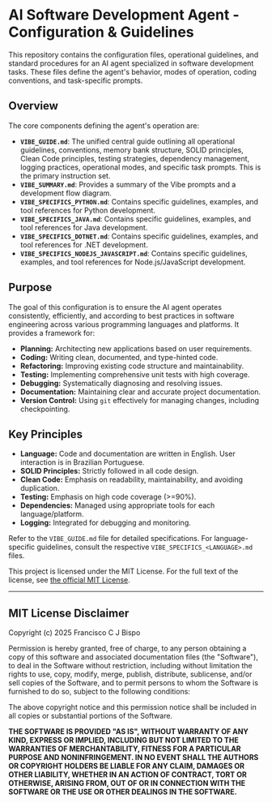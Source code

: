 # AI Software Development Agent - Configuration & Guidelines

This repository contains the configuration files, operational guidelines, and standard procedures for an AI agent specialized in software development tasks. These files define the agent's behavior, modes of operation, coding conventions, and task-specific prompts.

## Overview

The core components defining the agent's operation are:

*   **`VIBE_GUIDE.md`**: The unified central guide outlining all operational guidelines, conventions, memory bank structure, SOLID principles, Clean Code principles, testing strategies, dependency management, logging practices, operational modes, and specific task prompts. This is the primary instruction set.
*   **`VIBE_SUMMARY.md`**: Provides a summary of the Vibe prompts and a development flow diagram.
*   **`VIBE_SPECIFICS_PYTHON.md`**: Contains specific guidelines, examples, and tool references for Python development.
*   **`VIBE_SPECIFICS_JAVA.md`**: Contains specific guidelines, examples, and tool references for Java development.
*   **`VIBE_SPECIFICS_DOTNET.md`**: Contains specific guidelines, examples, and tool references for .NET development.
*   **`VIBE_SPECIFICS_NODEJS_JAVASCRIPT.md`**: Contains specific guidelines, examples, and tool references for Node.js/JavaScript development.

## Purpose

The goal of this configuration is to ensure the AI agent operates consistently, efficiently, and according to best practices in software engineering across various programming languages and platforms. It provides a framework for:

*   **Planning:** Architecting new applications based on user requirements.
*   **Coding:** Writing clean, documented, and type-hinted code.
*   **Refactoring:** Improving existing code structure and maintainability.
*   **Testing:** Implementing comprehensive unit tests with high coverage.
*   **Debugging:** Systematically diagnosing and resolving issues.
*   **Documentation:** Maintaining clear and accurate project documentation.
*   **Version Control:** Using `git` effectively for managing changes, including checkpointing.

## Key Principles

*   **Language:** Code and documentation are written in English. User interaction is in Brazilian Portuguese.
*   **SOLID Principles:** Strictly followed in all code design.
*   **Clean Code:** Emphasis on readability, maintainability, and avoiding duplication.
*   **Testing:** Emphasis on high code coverage (>=90%).
*   **Dependencies:** Managed using appropriate tools for each language/platform.
*   **Logging:** Integrated for debugging and monitoring.

Refer to the `VIBE_GUIDE.md` file for detailed specifications. For language-specific guidelines, consult the respective `VIBE_SPECIFICS_<LANGUAGE>.md` files.

This project is licensed under the MIT License. For the full text of the license, see [the official MIT License](https://opensource.org/licenses/MIT).

---
## MIT License Disclaimer

Copyright (c) 2025 Francisco C J Bispo

Permission is hereby granted, free of charge, to any person obtaining a copy of this software and associated documentation files (the "Software"), to deal in the Software without restriction, including without limitation the rights to use, copy, modify, merge, publish, distribute, sublicense, and/or sell copies of the Software, and to permit persons to whom the Software is furnished to do so, subject to the following conditions:

The above copyright notice and this permission notice shall be included in all copies or substantial portions of the Software.

**THE SOFTWARE IS PROVIDED "AS IS", WITHOUT WARRANTY OF ANY KIND, EXPRESS OR IMPLIED, INCLUDING BUT NOT LIMITED TO THE WARRANTIES OF MERCHANTABILITY, FITNESS FOR A PARTICULAR PURPOSE AND NONINFRINGEMENT. IN NO EVENT SHALL THE AUTHORS OR COPYRIGHT HOLDERS BE LIABLE FOR ANY CLAIM, DAMAGES OR OTHER LIABILITY, WHETHER IN AN ACTION OF CONTRACT, TORT OR OTHERWISE, ARISING FROM, OUT OF OR IN CONNECTION WITH THE SOFTWARE OR THE USE OR OTHER DEALINGS IN THE SOFTWARE.**
